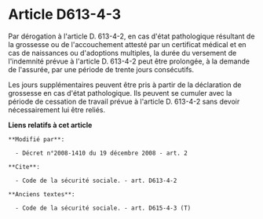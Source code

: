 # Article D613-4-3

Par dérogation à l'article D. 613-4-2, en cas d'état pathologique résultant de la grossesse ou de l'accouchement attesté par
un certificat médical et en cas de naissances ou d'adoptions multiples, la durée du versement de l'indemnité prévue à
l'article D. 613-4-2 peut être prolongée, à la demande de l'assurée, par une période de trente jours consécutifs. 

Les jours supplémentaires peuvent être pris à partir de la déclaration de grossesse en cas d'état pathologique. Ils peuvent
se cumuler avec la période de cessation de travail prévue à l'article D. 613-4-2 sans devoir nécessairement lui être reliés.

**Liens relatifs à cet article**

	**Modifié par**:

	  - Décret n°2008-1410 du 19 décembre 2008 - art. 2

	**Cite**:

	  - Code de la sécurité sociale. - art. D613-4-2

	**Anciens textes**:

	  - Code de la sécurité sociale. - art. D615-4-3 (T)
